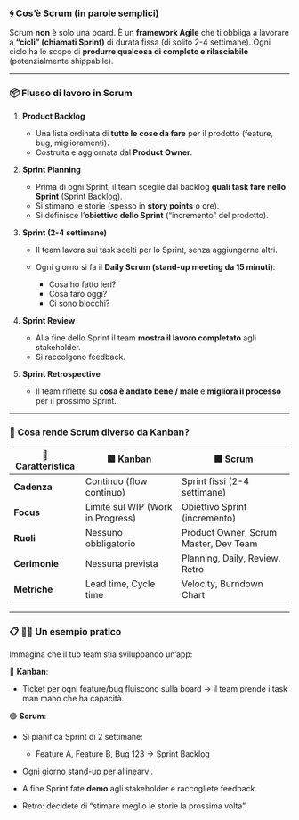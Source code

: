 ### 🌀 **Cos’è Scrum (in parole semplici)**

Scrum **non** è solo una board. È un **framework Agile** che ti obbliga a lavorare a **“cicli” (chiamati Sprint)** di durata fissa (di solito 2-4 settimane).
Ogni ciclo ha lo scopo di **produrre qualcosa di completo e rilasciabile** (potenzialmente shippabile).

---

### 📦 **Flusso di lavoro in Scrum**

1. **Product Backlog**

   - Una lista ordinata di **tutte le cose da fare** per il prodotto (feature, bug, miglioramenti).
   - Costruita e aggiornata dal **Product Owner**.

2. **Sprint Planning**

   - Prima di ogni Sprint, il team sceglie dal backlog **quali task fare nello Sprint** (Sprint Backlog).
   - Si stimano le storie (spesso in **story points** o ore).
   - Si definisce l’**obiettivo dello Sprint** (“incremento” del prodotto).

3. **Sprint (2-4 settimane)**

   - Il team lavora sui task scelti per lo Sprint, senza aggiungerne altri.
   - Ogni giorno si fa il **Daily Scrum (stand-up meeting da 15 minuti)**:

     - Cosa ho fatto ieri?
     - Cosa farò oggi?
     - Ci sono blocchi?

4. **Sprint Review**

   - Alla fine dello Sprint il team **mostra il lavoro completato** agli stakeholder.
   - Si raccolgono feedback.

5. **Sprint Retrospective**

   - Il team riflette su **cosa è andato bene / male** e **migliora il processo** per il prossimo Sprint.

---

### 🔄 **Cosa rende Scrum diverso da Kanban?**

| 📌 Caratteristica | 🟦 Kanban                         | 🟪 Scrum                              |
| ----------------- | --------------------------------- | ------------------------------------- |
| **Cadenza**       | Continuo (flow continuo)          | Sprint fissi (2-4 settimane)          |
| **Focus**         | Limite sul WIP (Work in Progress) | Obiettivo Sprint (incremento)         |
| **Ruoli**         | Nessuno obbligatorio              | Product Owner, Scrum Master, Dev Team |
| **Cerimonie**     | Nessuna prevista                  | Planning, Daily, Review, Retro        |
| **Metriche**      | Lead time, Cycle time             | Velocity, Burndown Chart              |

---

### 📋 🧑‍💻 Un esempio pratico

Immagina che il tuo team stia sviluppando un’app:

🔵 **Kanban**:

- Ticket per ogni feature/bug fluiscono sulla board → il team prende i task man mano che ha capacità.

🟣 **Scrum**:

- Si pianifica Sprint di 2 settimane:

  - Feature A, Feature B, Bug 123 → Sprint Backlog

- Ogni giorno stand-up per allinearvi.
- A fine Sprint fate **demo** agli stakeholder e raccogliete feedback.
- Retro: decidete di “stimare meglio le storie la prossima volta”.
